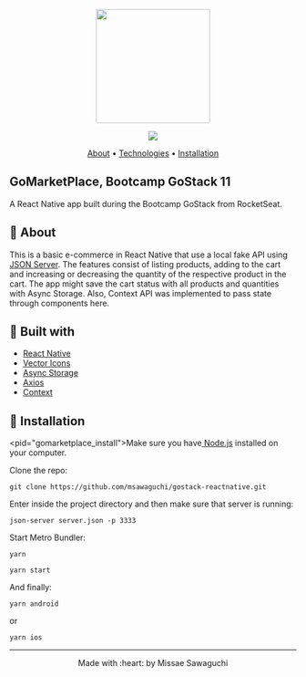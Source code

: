 
<p align="center">
  <img width="200" src="http://sawastudio.me/fi44/gostack.png">
</p>

<p align="center">
  <img  src="http://sawastudio.me/fi44/gomarketplace-git.png">
</p>

 <p align="center">
    <a href="https://github.com/msawaguchi/GoMarketPlace#gomarketplace_about">About</a> • 
    <a href="https://github.com/msawaguchi/GoMarketPlace#gomarketplace_techs">Technologies</a> • 
    <a href="https://github.com/msawaguchi/GoMarketPlace#gomarketplace_install">Installation</a>
    <h2>GoMarketPlace, Bootcamp GoStack 11</h2>
    A React Native app built during the Bootcamp GoStack from RocketSeat.
</p>


## :pushpin: About
<p id="gomarketplace_about">
  This is a basic e-commerce in React Native that use a local fake API using <a href="https://github.com/typicode/json-server">JSON Server<a/>.
  The features consist of listing products, adding to the cart and increasing or decreasing the quantity of the respective product in the cart.
  The app might save the cart status with all products and quantities with Async Storage. Also, Context API was implemented to pass state through components here. 
</p>

## :pushpin: Built with
<ul id="gomarketplace_techs">
    <li><a href="https://reactnative.dev/">React Native</a></li>
    <li><a href="https://github.com/oblador/react-native-vector-icons">Vector Icons</a></li>
    <li><a href="https://github.com/react-native-community/async-storage">Async Storage</a></li> 
    <li><a href="https://github.com/axios/axios">Axios</a></li>
    <li><a href="https://en.reactjs.org/docs/context.html">Context</a></li>
</ul>

## :pushpin: Installation

<pid="gomarketplace_install">Make sure you have<a href="https://nodejs.org/en/download/"> Node.js</a> installed on your computer.</p>
<p>Clone the repo:</p>

`git clone https://github.com/msawaguchi/gostack-reactnative.git`

<p>
    Enter inside the project directory and then make sure that server is running: 
</p>

`json-server server.json -p 3333 `

<p>
    Start Metro Bundler:
</p>

 `yarn`
 
 `yarn start`
 
 And finally:
 
 `yarn android`
  
  or
 
 `yarn ios`

<footer>
    <hr></hr>
<p align="center">
Made with :heart: by Missae Sawaguchi
</p>
</footer>
